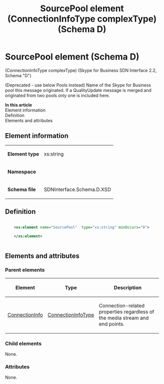 ﻿---
title: SourcePool element (ConnectionInfoType complexType) (Schema D)
description: Ane overview of the SourcePool element (ConnectionInfoType complexType) (Schema D).
TOCTitle: SourcePool element
ms:assetid: 07174c84-2101-6879-4bc2-0589e3e3be4a
ms:mtpsurl: https://msdn.microsoft.com/library/Mt170995(v=office.16)
ms:contentKeyID: 65855570
ms.date: 08/24/2015
mtps_version: v=office.16
dev_langs:
- xml
---

# SourcePool element (Schema D)

(ConnectionInfoType complexType) (Skype for Business SDN Interface 2.2, Schema "D")

(Deprecated - use below Pools instead) Name of the Skype for Business pool this message originated. If a QualityUpdate message is merged and originated from two pools only one is included here.


**In this article**  
Element information  
Definition  
Elements and attributes  

## Element information

<table>
<colgroup>
<col />
<col />
</colgroup>
<tbody>
<tr class="odd">
<td><p><strong>Element type</strong></p></td>
<td><p>xs:string</p></td>
</tr>
<tr class="even">
<td><p><strong>Namespace</strong></p></td>
<td><p></p></td>
</tr>
<tr class="odd">
<td><p><strong>Schema file</strong></p></td>
<td><p>SDNInterface.Schema.D.XSD</p></td>
</tr>
</tbody>
</table>


## Definition

```xml

    <xs:element name="SourcePool"  type="xs:string" minOccurs="0">
    
    </xs:element>
  
```

## Elements and attributes

### Parent elements

<table>
<colgroup>
<col />
<col />
<col />
</colgroup>
<thead>
<tr class="header">
<th><p>Element</p></th>
<th><p>Type</p></th>
<th><p>Description</p></th>
</tr>
</thead>
<tbody>
<tr class="odd">
<td><p><a href="connectioninfo-element-messagetype-complextype-skype-for-business-sdn-interface-2-2-schema-d.md">ConnectionInfo</a></p></td>
<td><p><a href="connectioninfotype-complextype-skype-for-business-sdn-interface-2-2-schema-d.md">ConnectionInfoType</a></p></td>
<td><p>Connection-related properties regardless of the media stream and end points.</p></td>
</tr>
</tbody>
</table>


### Child elements

None.

### Attributes

None.

